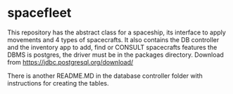 # spacefleet
This repository has the abstract class for a spaceship, its interface to apply movements and 4 types of spacecrafts. It also contains the DB controller and the inventory app to add, find or CONSULT spacecrafts features
the DBMS is postgres, the driver must be in the packages directory. Download from https://jdbc.postgresql.org/download/

There is another README.MD in the database controller folder with instructions for creating the tables.
